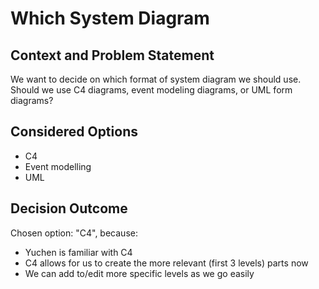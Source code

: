 # Which System Diagram

## Context and Problem Statement

We want to decide on which format of system diagram we should use.
Should we use C4 diagrams, event modeling diagrams, or UML form diagrams?

## Considered Options

* C4
* Event modelling
* UML

## Decision Outcome

Chosen option: "C4", because:
- Yuchen is familiar with C4
- C4 allows for us to create the more relevant (first 3 levels) parts now
- We can add to/edit more specific levels as we go easily